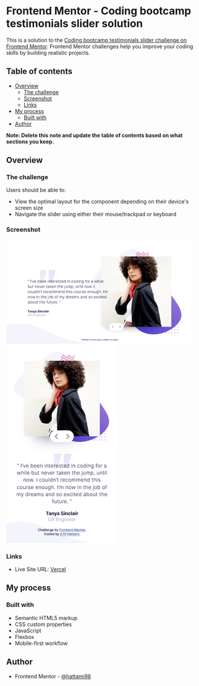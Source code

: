 # Frontend Mentor - Coding bootcamp testimonials slider solution

This is a solution to the [Coding bootcamp testimonials slider challenge on Frontend Mentor](https://www.frontendmentor.io/challenges/coding-bootcamp-testimonials-slider-4FNyLA8JL). Frontend Mentor challenges help you improve your coding skills by building realistic projects. 

## Table of contents

- [Overview](#overview)
  - [The challenge](#the-challenge)
  - [Screenshot](#screenshot)
  - [Links](#links)
- [My process](#my-process)
  - [Built with](#built-with)
- [Author](#author)

**Note: Delete this note and update the table of contents based on what sections you keep.**

## Overview

### The challenge

Users should be able to:

- View the optimal layout for the component depending on their device's screen size
- Navigate the slider using either their mouse/trackpad or keyboard

### Screenshot

![Desktop](/screenshot/desktop.jpg)
![Mobile](/screenshot/mobile.jpg)

### Links

- Live Site URL: [Vercel](https://coding-bootcamp-testimonials-slider-navy.vercel.app/)

## My process

### Built with

- Semantic HTML5 markup
- CSS custom properties
- JavaScript
- Flexbox
- Mobile-first workflow

## Author

- Frontend Mentor - [@hattami98](https://www.frontendmentor.io/profile/hattami98)
